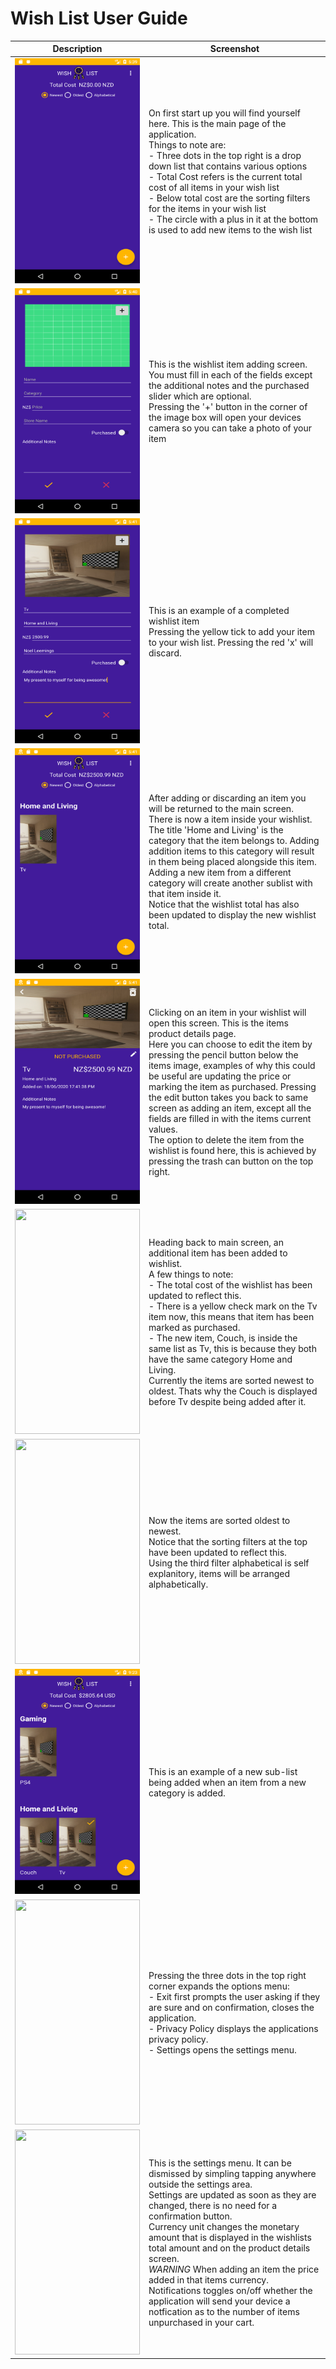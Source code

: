 # Wish List User Guide

|Description |	Screenshot |
|------|------|
| <img src="img/home.png" width=200 height=360>|On first start up you will find yourself here. This is the main page of the application.<br>Things to note are:<br>    - Three dots in the top right is a drop down list that contains various options<br>    - Total Cost refers is the current total cost of all items in your wish list<br>    - Below total cost are the sorting filters for the items in your wish list<br>    - The circle with a plus in it at the bottom is used to add new items to the wish list|
| <img src="img/create_start.png" width=200 height=360>|This is the wishlist item adding screen.<br>You must fill in each of the fields except the additional notes and the purchased slider which are optional.<br>Pressing the '+' button in the corner of the image box will open your devices camera so you can take a photo of your item|
| <img src="img/create_filled.png" width=200 height=360>|This is an example of a completed wishlist item<br>Pressing the yellow tick to add your item to your wish list. Pressing the red 'x' will discard.|
| <img src="img/created.png" width=200 height=360>|After adding or discarding an item you will be returned to the main screen.<br>There is now a item inside your wishlist. <br>The title 'Home and Living' is the category that the item belongs to. Adding addition items to this category will result in them being placed alongside this item. Adding a new item from a different category will create another sublist with that item inside it.<br>Notice that the wishlist total has also been updated to display the new wishlist total.|
| <img src="img/product view.png" width=200 height=360>|Clicking on an item in your wishlist will open this screen. This is the items product details page.<br>Here you can choose to edit the item by pressing the pencil button below the items image, examples of why this could be useful are updating the price or marking the item as purchased. Pressing the edit button takes you back to same screen as adding an item, except all the fields are filled in with the items current values.<br>The option to delete the item from the wishlist is found here, this is achieved by pressing the trash can button on the top right.|
| <img src="img/sorted_start.png" width=200 height=360>|Heading back to main screen, an additional item has been added to wishlist.<br>A few things to note:<br>    - The total cost of the wishlist has been updated to reflect this.<br>    - There is a yellow check mark on the Tv item now, this means that item has been marked as purchased.<br>    - The new item, Couch, is inside the same list as Tv, this is because they both have the same category Home and Living.<br>Currently the items are sorted newest to oldest. Thats why the Couch is displayed before Tv despite being added after it.|
| <img src="img/sorted_end.png" width=200 height=360>|Now the items are sorted oldest to newest.<br>Notice that the sorting filters at the top have been updated to reflect this.<br>Using the third filter alphabetical is self explanitory, items will be arranged alphabetically.|
| <img src="img/third.png" width=200 height=360>|This is an example of a new sub-list being added when an item from a new category is added.|
| <img src="img/menu" width=200 height=360>|Pressing the three dots in the top right corner expands the options menu:<br>    - Exit first prompts the user asking if they are sure and on confirmation, closes the application.<br>    - Privacy Policy displays the applications privacy policy.<br>    - Settings opens the settings menu.|
| <img src="img/settings" width=200 height=360>|This is the settings menu. It can be dismissed by simpling tapping anywhere outside the settings area.<br>Settings are updated as soon as they are changed, there is no need for a confirmation button.<br>Currency unit changes the monetary amount that is displayed in the wishlists total amount and on the product details screen.<br>*WARNING* When adding an item the price added in that items currency.<br>Notifications toggles on/off whether the application will send your device a notfication as to the number of items unpurchased in your cart.|
